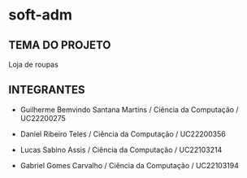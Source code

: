 # soft-adm

## TEMA DO PROJETO
Loja de roupas

## INTEGRANTES

- Guilherme Bemvindo Santana Martins / Ciência da Computação / UC22200275

- Daniel Ribeiro Teles / Ciência da Computação / UC22200356

- Lucas Sabino Assis / Ciência da Computação / UC22103214

- Gabriel Gomes Carvalho / Ciência da Computação / UC22103194
